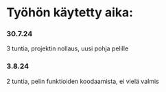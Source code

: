 
# Työhön käytetty aika:

### 30.7.24
3 tuntia, projektin nollaus, uusi pohja pelille

### 3.8.24
2 tuntia, pelin funktioiden koodaamista, ei vielä valmis
